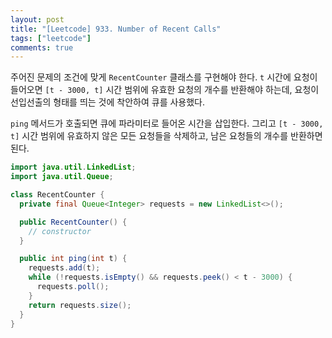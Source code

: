 ```yaml
---
layout: post
title: "[Leetcode] 933. Number of Recent Calls"
tags: ["leetcode"]
comments: true
---
```


주어진 문제의 조건에 맞게 `RecentCounter` 클래스를 구현해야 한다. `t` 시간에 요청이 들어오면 `[t - 3000, t]` 시간 범위에 유효한 요청의 개수를 반환해야 하는데, 요청이 선입선출의 형태를 띄는 것에 착안하여 큐를 사용했다.

`ping` 메서드가 호출되면 큐에 파라미터로 들어온 시간을 삽입한다. 그리고 `[t - 3000, t]` 시간 범위에 유효하지 않은 모든 요청들을 삭제하고, 남은 요청들의 개수를 반환하면 된다.

```java
import java.util.LinkedList;
import java.util.Queue;

class RecentCounter {
  private final Queue<Integer> requests = new LinkedList<>();

  public RecentCounter() {
    // constructor
  }

  public int ping(int t) {
    requests.add(t);
    while (!requests.isEmpty() && requests.peek() < t - 3000) {
      requests.poll();
    }
    return requests.size();
  }
}
```
